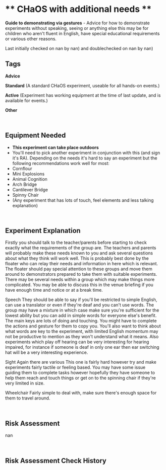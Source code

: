 # ** CHaOS with additional needs **

**Guide to demonstrating via gestures** - Advice for how to demonstrate experiments without speaking, seeing or anything else this may be for children who aren't fluent in English, have special educational requirements or various other reasons. 

Last initially checked on nan by nan) and doublechecked on nan by nan)

## Tags
<!--- Start Tags (DO NOT REMOVE THIS COMMENT) --->

**Advice**

**Standard** (A standard CHaOS experiment, useable for all hands-on events.)

**Active** (Experiment has working equipment at the time of last update, and is available for events.)

**Other**
<!--- End Tags (DO NOT REMOVE THIS COMMENT) --->

<br/>

## Equipment Needed 
- **This experiment can take place outdoors**
- You'll need to pick another experiment in conjunction with this (and sign it's RA). Depending on the needs it's hard to say an experiment but the following recommendations work well for most:
- Cornflour
- Mini Explosions
- Animal Cognition
- Arch Bridge
- Cantilever Bridge
- Spinny Chair
- (Any experiment that has lots of touch, feel elements and less talking explanation)

<br/>

## Experiment Explanation 

Firstly you should talk to the teacher/parents before starting to check exactly what the requirements of the group are. The teachers and parents will probably make these needs known to you and ask several questions about what they think will work well. This is probably best done by the floater who can relay their needs and information in here which is relevant. The floater should pay special attention to these groups and move them around to demonstrators prepared to take them with suitable experiments. There may be several needs within a group which may make things more complicated. You may be able to discuss this in the venue briefing if you have enough time and notice or at a break time.

Speech
They should be able to say if you'll be restricted to simple English, can use a translator or even if they're deaf and you can't use words. The group may have a mixture in which case make sure you're sufficient for the lowest ability but you can add in simple words for everyone else's benefit.
The main keys are lots of doing and touching. You might have to complete the actions and gesture for them to copy you. 
You'll also want to think about what words are key to the experiment, with limited English momentum may not be productive to mention as they won't understand what it means. 
Also experiments which play off hearing can be very interesting for hearing impaired, for instance if someone is deaf in only one ear then ear switching hat will be a very interesting experience. 

Sight
Again there are various This one is fairly hard however try and make experiments fairly tactile or feeling based. You may have some issue guiding them to complete tasks however hopefully they have someone to help them reach and touch things or get on to the spinning chair if they're very limited in size.

Wheelchair
Fairly simple to deal with, make sure there's enough space for them to travel around. 

<br/>

## Risk Assessment

nan

<br/>

## Risk Assessment Check History 

